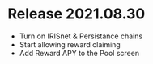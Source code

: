 # Release 2021.08.30

* Turn on IRISnet & Persistance chains
* Start allowing reward claiming
* Add Reward APY to the Pool screen 
